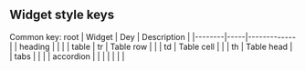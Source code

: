 Widget style keys
----------


Common key: root
| Widget | Dey | Description |
|--------|-----|-------------|
|   heading |    |             |
|   table   |  tr   |     Table row        |
|        |    td |       Table cell      |
|        |   th  |   Table head          |
|   tabs     |     |             |
|   accordion     |     |             |
|        |     |             |
